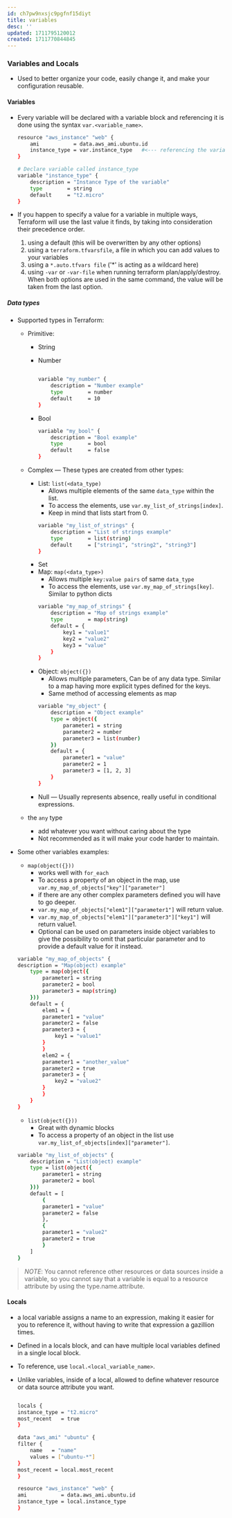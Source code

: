 ```yaml
---
id: ch7pw9nxsjc9pgfnf15diyt
title: variables
desc: ''
updated: 1711795120012
created: 1711770844845
---
```



### Variables and Locals

-   Used to better organize your code, easily change it, and make your configuration reusable.

#### Variables

-   Every variable will be declared with a variable block and referencing it is done using the syntax `var.<variable_name>`.

    ```sh
    resource "aws_instance" "web" {
        ami           = data.aws_ami.ubuntu.id
        instance_type = var.instance_type   #<--- referencing the variable here
    }

    # Declare variable called instance_type
    variable "instance_type" {
        description = "Instance Type of the variable"
        type        = string
        default     = "t2.micro"
    }
    ```

-   If you happen to specify a value for a variable in multiple ways, Terraform will use the last value it finds, by taking into consideration their precedence order.
    1. using a default (this will be overwritten by any other options)
    2. using a `terraform.tfvarsfile`, a file in which you can add values to your variables
    3. using a `*.auto.tfvars file` ('\*' is acting as a wildcard here)
    4. using `-var` or `-var-file` when running terraform plan/apply/destroy. When both options are used in the same command, the value will be taken from the last option.

##### Data types

-   Supported types in Terraform:

    -   Primitive:

        -   String
        -   Number

            ```sh

            variable "my_number" {
                description = "Number example"
                type        = number
                default     = 10
            }
            ```

        -   Bool
            ```sh
            variable "my_bool" {
                description = "Bool example"
                type        = bool
                default     = false
            }
            ```

    -   Complex — These types are created from other types:
        -   List: `list(<data_type)`
            -   Allows multiple elements of the same `data_type` within the list.
            -   To access the elements, use `var.my_list_of_strings[index]`.
            -   Keep in mind that lists start from 0.
            ```sh
            variable "my_list_of_strings" {
                description = "List of strings example"
                type        = list(string)
                default     = ["string1", "string2", "string3"]
            }
            ```
        -   Set
        -   Map: `map(<data_type>)`
            -   Allows multiple `key:value pairs` of same `data_type`
            -   To access the elements, use `var.my_map_of_strings[key]`. Similar to python dicts
            ```sh
            variable "my_map_of_strings" {
                description = "Map of strings example"
                type        = map(string)
                default = {
                    key1 = "value1"
                    key2 = "value2"
                    key3 = "value"
                }
            }
            ```
        -   Object: `object({})`
            -   Allows multiple parameters, Can be of any data type. Similar to a map having more explicit types defined for the keys.
            -   Same method of accessing elements as map
            ```sh
            variable "my_object" {
                description = "Object example"
                type = object({
                    parameter1 = string
                    parameter2 = number
                    parameter3 = list(number)
                })
                default = {
                    parameter1 = "value"
                    parameter2 = 1
                    parameter3 = [1, 2, 3]
                }
            }
            ```
        -   Null — Usually represents absence, really useful in conditional expressions.
    -   the `any` type
        -   add whatever you want without caring about the type
        -   Not recommended as it will make your code harder to maintain.

-   Some other variables examples:

    -   `map(object({})) `
        -   works well with `for_each`
        -   To access a property of an object in the map, use `var.my_map_of_objects["key"]["parameter"]`
        -   if there are any other complex parameters defined you will have to go deeper.
        -   `var.my_map_of_objects["elem1"]["parameter1"]` will return value.
        -   `var.my_map_of_objects["elem1"]["parameter3"]["key1"]` will return value1.
        -   Optional can be used on parameters inside object variables to give the possibility to omit that particular parameter and to provide a default value for it instead.

    ```sh
    variable "my_map_of_objects" {
    description = "Map(object) example"
        type = map(object({
            parameter1 = string
            parameter2 = bool
            parameter3 = map(string)
        }))
        default = {
            elem1 = {
            parameter1 = "value"
            parameter2 = false
            parameter3 = {
                key1 = "value1"
            }
            }
            elem2 = {
            parameter1 = "another_value"
            parameter2 = true
            parameter3 = {
                key2 = "value2"
            }
            }
        }
    }
    ```

    -   `list(object({}))`
        -   Great with dynamic blocks
        -   To access a property of an object in the list use `var.my_list_of_objects[index]["parameter"]`.

    ```sh
    variable "my_list_of_objects" {
        description = "List(object) example"
        type = list(object({
            parameter1 = string
            parameter2 = bool
        }))
        default = [
            {
            parameter1 = "value"
            parameter2 = false
            },
            {
            parameter1 = "value2"
            parameter2 = true
            }
        ]
    }
    ```

> _NOTE_: You cannot reference other resources or data sources inside a variable, so you cannot say that a variable is equal to a resource attribute by using the type.name.attribute.

#### Locals

-   a local variable assigns a name to an expression, making it easier for you to reference it, without having to write that expression a gazillion times.
-   Defined in a locals block, and can have multiple local variables defined in a single local block.
-   To reference, use `local.<local_variable_name>`.
-   Unlike variables, inside of a local, allowed to define whatever resource or data source attribute you want.

    ```sh

    locals {
    instance_type = "t2.micro"
    most_recent   = true
    }

    data "aws_ami" "ubuntu" {
    filter {
        name   = "name"
        values = ["ubuntu-*"]
    }
    most_recent = local.most_recent
    }

    resource "aws_instance" "web" {
    ami           = data.aws_ami.ubuntu.id
    instance_type = local.instance_type
    }
    ```